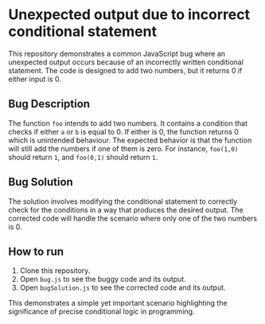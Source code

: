 # Unexpected output due to incorrect conditional statement

This repository demonstrates a common JavaScript bug where an unexpected output occurs because of an incorrectly written conditional statement. The code is designed to add two numbers, but it returns 0 if either input is 0.

## Bug Description

The function `foo` intends to add two numbers. It contains a condition that checks if either `a` or `b` is equal to 0.  If either is 0, the function returns 0 which is unintended behaviour.  The expected behavior is that the function will still add the numbers if one of them is zero. For instance, `foo(1,0)` should return `1`, and `foo(0,1)` should return `1`.

## Bug Solution

The solution involves modifying the conditional statement to correctly check for the conditions in a way that produces the desired output. The corrected code will handle the scenario where only one of the two numbers is 0.

## How to run

1. Clone this repository.
2. Open `bug.js` to see the buggy code and its output.
3. Open `bugSolution.js` to see the corrected code and its output.

This demonstrates a simple yet important scenario highlighting the significance of precise conditional logic in programming.